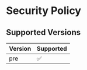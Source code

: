 # Security Policy

## Supported Versions

| Version | Supported          |
| ------- | ------------------ |
| pre     | :white_check_mark: |

